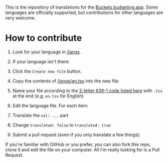 This is the repository of translations for the [Buckets budgeting app](https://www.budgetwithbuckets.com/).  Some languages are officially supported, but contributions for other languages are very welcome.

# How to contribute

1. Look for your language in [/langs](/langs).
1. If your language isn't there:
  1. Click the `Create new file` button.
  1. Copy the contents of [/langs/en.tsx](/langs/en.tsx) into the new file
  1. Name your file according to the [2-letter 639-1 code listed here](https://en.wikipedia.org/wiki/List_of_ISO_639-1_codes) with `.tsx` at the end (e.g. `en.tsx` for English)

1. Edit the language file.  For each item:
  1. Translate the `val: ...` part
  1. Change `translated: false` to `translated: true`

1. Submit a pull request (even if you only translate a few things).

If you're familiar with GitHub or you prefer, you can also fork this repo, clone it and edit the file on your computer.  All I'm really looking for is a Pull Request.
